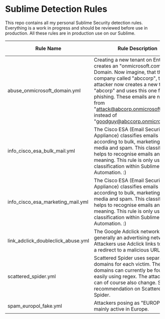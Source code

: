 # Sublime Detection Rules
This repo contains all my personal Sublime Security detection rules. Everything is a work in progress and should be reviewed before use in production. All these rules are in production use on our Sublime.

Rule Name | Rule Description | Rule Goal
-------- | -------- | --------
abuse_onmicrosoft_domain.yml   | Creating a new tenant on Entra will creates an "onmicrosoft.com" Domain. Now imagine, that there is a company called "abccorp", the attacker now creates a new tenant "abcorp" and uses this one for phishing. These emails are now come from "attack@abcorp.onmicrosoft.com instead of "goodguy@abccorp.onmicrosoft.com   | coming soon
info_cisco_esa_bulk_mail.yml  | The Cisco ESA (Email Security Appliance) classifies emails according to bulk, marketing, social media and spam. This classification helps to recognise emails and their meaning. This rule is only used for classification within Sublime Automation. :)    | coming soon
info_cisco_esa_marketing_mail.yml   | The Cisco ESA (Email Security Appliance) classifies emails according to bulk, marketing, social media and spam. This classification helps to recognise emails and their meaning. This rule is only used for classification within Sublime Automation. :)   | coming soon
link_adclick_doubleclick_abuse.yml   | The Google Adclick network is generally an advertising network. Attackers use Adclick links to achieve a redirect to a malicious URL.    | coming soon
scattered_spider.yml   | Scattered Spider uses separate domains for each victim. These domains can currently be found quite easily using regex. The attack pattern can of course also change. See CISA recommendation on Scattered Spider.   | coming soon
spam_europol_fake.yml   | Attackers posing as "EUROPOL" are mainly active in Europe.   | coming soon
